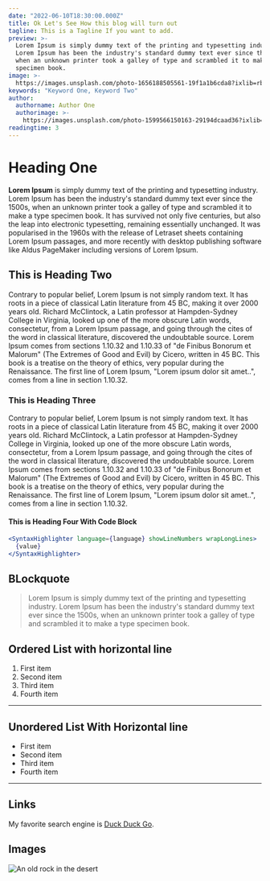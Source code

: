 ```yaml
---
date: "2022-06-10T18:30:00.000Z"
title: Ok Let's See How this blog will turn out
tagline: This is a Tagline If you want to add.
preview: >-
  Lorem Ipsum is simply dummy text of the printing and typesetting industry.
  Lorem Ipsum has been the industry's standard dummy text ever since the 1500s,
  when an unknown printer took a galley of type and scrambled it to make a type
  specimen book.
image: >-
  https://images.unsplash.com/photo-1656188505561-19f1a1b6cda8?ixlib=rb-1.2.1&ixid=MnwxMjA3fDB8MHxwaG90by1wYWdlfHx8fGVufDB8fHx8&auto=format&fit=crop&w=1632&q=80
keywords: "Keyword One, Keyword Two"
author:
  authorname: Author One
  authorimage: >-
    https://images.unsplash.com/photo-1599566150163-29194dcaad36?ixlib=rb-1.2.1&ixid=MnwxMjA3fDB8MHxwaG90by1wYWdlfHx8fGVufDB8fHx8&auto=format&fit=crop&w=687&q=80
readingtime: 3
---
```


# Heading One

**Lorem Ipsum** is simply dummy text of the printing and typesetting industry. Lorem Ipsum has been the industry's standard dummy text ever since the 1500s, when an unknown printer took a galley of type and scrambled it to make a type specimen book. It has survived not only five centuries, but also the leap into electronic typesetting, remaining essentially unchanged. It was popularised in the 1960s with the release of Letraset sheets containing Lorem Ipsum passages, and more recently with desktop publishing software like Aldus PageMaker including versions of Lorem Ipsum.

## This is Heading Two

Contrary to popular belief, Lorem Ipsum is not simply random text. It has roots in a piece of classical Latin literature from 45 BC, making it over 2000 years old. Richard McClintock, a Latin professor at Hampden-Sydney College in Virginia, looked up one of the more obscure Latin words, consectetur, from a Lorem Ipsum passage, and going through the cites of the word in classical literature, discovered the undoubtable source. Lorem Ipsum comes from sections 1.10.32 and 1.10.33 of "de Finibus Bonorum et Malorum" (The Extremes of Good and Evil) by Cicero, written in 45 BC. This book is a treatise on the theory of ethics, very popular during the Renaissance. The first line of Lorem Ipsum, "Lorem ipsum dolor sit amet..", comes from a line in section 1.10.32.

### This is Heading Three

Contrary to popular belief, Lorem Ipsum is not simply random text. It has roots in a piece of classical Latin literature from 45 BC, making it over 2000 years old. Richard McClintock, a Latin professor at Hampden-Sydney College in Virginia, looked up one of the more obscure Latin words, consectetur, from a Lorem Ipsum passage, and going through the cites of the word in classical literature, discovered the undoubtable source. Lorem Ipsum comes from sections 1.10.32 and 1.10.33 of "de Finibus Bonorum et Malorum" (The Extremes of Good and Evil) by Cicero, written in 45 BC. This book is a treatise on the theory of ethics, very popular during the Renaissance. The first line of Lorem Ipsum, "Lorem ipsum dolor sit amet..", comes from a line in section 1.10.32.

#### This is Heading Four With Code Block

```jsx
<SyntaxHighlighter language={language} showLineNumbers wrapLongLines>
  {value}
</SyntaxHighlighter>
```

## BLockquote

> Lorem Ipsum is simply dummy text of the printing and typesetting industry. Lorem Ipsum has been the industry's standard dummy text ever since the 1500s, when an unknown printer took a galley of type and scrambled it to make a type specimen book.

## Ordered List with horizontal line

1. First item
2. Second item
3. Third item
4. Fourth item

---

## Unordered List With Horizontal line

- First item
- Second item
- Third item
- Fourth item

---

## Links

My favorite search engine is [Duck Duck Go](https://duckduckgo.com).

## Images

![An old rock in the desert](https://images.unsplash.com/photo-1654475677192-2d869348bb4c?ixlib=rb-1.2.1&ixid=MnwxMjA3fDB8MHxwaG90by1wYWdlfHx8fGVufDB8fHx8&auto=format&fit=crop&w=1170&q=80)
